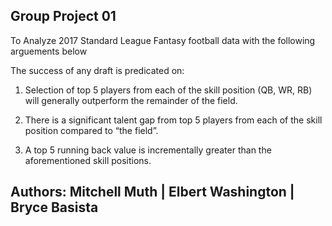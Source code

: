 ## __Group Project 01__

To Analyze 2017 Standard League Fantasy football data with the following arguements below

The success of any draft is predicated on:
1) Selection of top 5 players from each of the skill position (QB, WR, RB) will generally outperform the remainder of the field.

2) There is a significant talent gap from top 5 players from each of the skill position compared to “the field”.

3) A top 5 running back value is incrementally greater than the aforementioned skill positions.

## __Authors__: Mitchell Muth | Elbert Washington | Bryce Basista
